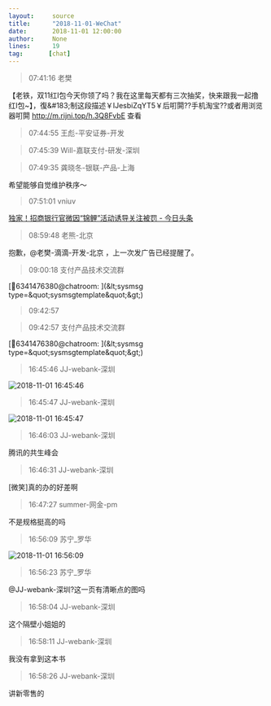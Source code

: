 ```yaml
---
layout:     source 
title:      "2018-11-01-WeChat"
date:       2018-11-01 12:00:00
author:     None
lines:      19 
tag:       [chat]
---
```

> 07:41:16  老樊  
   
【老铁，双11红I包今天你领了吗？我在这里每天都有三次抽奖，快来跟我一起撸红I包~】，復&amp;#183;制这段描述￥IJesbiZqYT5￥后咑閞??手机淘宝??或者用浏览器咑閞 http://m.rijni.top/h.3Q8FvbE 查看  
   
> 07:44:55  王彪-平安证券-开发  
   
> 07:45:39  Will-嘉联支付-研发-深圳  
   
> 07:49:35  龚晓冬-银联-产品-上海  
   
希望能够自觉维护秩序～  
   
> 07:51:01  vniuv  
   
[独家！招商银行官微因“锦鲤”活动诱导关注被罚 - 今日头条
](https://m.toutiaocdn.cn/group/6618607255069655565/?iid=48974241867&amp;amp;amp;app=news_article&amp;amp;amp;timestamp=1541029810&amp;amp;amp;group_id=6618607255069655565&amp;amp;amp;tt_from=weixin&amp;amp;amp;utm_source=weixin&amp;amp;amp;utm_medium=toutiao_ios&amp;amp;amp;utm_campaign=client_share&amp;amp;amp;wxshare_count=1)  
   
> 08:59:48  老熊-北京  
   
抱歉，@老樊-滴滴-开发-北京  ，上一次发广告已经提醒了。   
   
> 09:00:18  支付产品技术交流群  
   
[6341476380@chatroom:
](&amp;lt;sysmsg type=&amp;quot;sysmsgtemplate&amp;quot;&amp;gt;)  
   
> 09:42:57    
   
> 09:42:57  支付产品技术交流群  
   
[6341476380@chatroom:
](&amp;lt;sysmsg type=&amp;quot;sysmsgtemplate&amp;quot;&amp;gt;)  
   
> 16:45:46  JJ-webank-深圳  
   
![2018-11-01 16:45:46](http://static.cocolian.cn/img/20181101_164546.png) 
   
> 16:45:47  JJ-webank-深圳  
   
![2018-11-01 16:45:47](http://static.cocolian.cn/img/20181101_164547.png) 
   
> 16:46:03  JJ-webank-深圳  
   
腾讯的共生峰会  
   
> 16:46:31  JJ-webank-深圳  
   
[微笑]真的办的好差啊  
   
> 16:47:27  summer-网金-pm  
   
不是规格挺高的吗  
   
> 16:56:09  苏宁_罗华  
   
![2018-11-01 16:56:09](http://static.cocolian.cn/img/20181101_165609.png) 
   
> 16:56:23  苏宁_罗华  
   
@JJ-webank-深圳?这一页有清晰点的图吗  
   
> 16:58:04  JJ-webank-深圳  
   
这个隔壁小姐姐的  
   
> 16:58:11  JJ-webank-深圳  
   
我没有拿到这本书  
   
> 16:58:26  JJ-webank-深圳  
   
讲新零售的  
   
